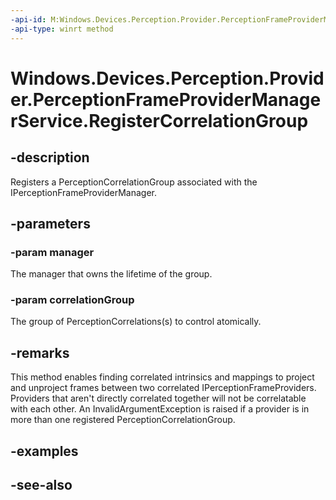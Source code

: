 ----api-id: M:Windows.Devices.Perception.Provider.PerceptionFrameProviderManagerService.RegisterCorrelationGroup(Windows.Devices.Perception.Provider.IPerceptionFrameProviderManager,Windows.Devices.Perception.Provider.PerceptionCorrelationGroup)
-api-type: winrt method
---<!-- Method syntaxpublic void RegisterCorrelationGroup(Windows.Devices.Perception.Provider.IPerceptionFrameProviderManager manager, Windows.Devices.Perception.Provider.PerceptionCorrelationGroup correlationGroup)--># Windows.Devices.Perception.Provider.PerceptionFrameProviderManagerService.RegisterCorrelationGroup## -descriptionRegisters a PerceptionCorrelationGroup associated with the IPerceptionFrameProviderManager.## -parameters### -param managerThe manager that owns the lifetime of the group.### -param correlationGroupThe group of PerceptionCorrelations(s) to control atomically.## -remarksThis method enables finding correlated intrinsics and mappings to project and unproject frames between two correlated IPerceptionFrameProviders. Providers that aren't directly correlated together will not be correlatable with each other. An InvalidArgumentException is raised if a provider is in more than one registered PerceptionCorrelationGroup.## -examples## -see-also